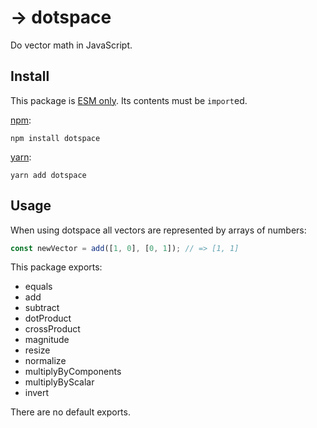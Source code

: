 # → dotspace

Do vector math in JavaScript.

## Install
This package is [ESM only](https://gist.github.com/sindresorhus/a39789f98801d908bbc7ff3ecc99d99c). Its contents must be `import`ed.

[npm](https://docs.npmjs.com/cli/install):
```
npm install dotspace
```

[yarn](https://yarnpkg.com/cli/add):
```
yarn add dotspace
```

## Usage

When using dotspace all vectors are represented by arrays of numbers:

```ts
const newVector = add([1, 0], [0, 1]); // => [1, 1]
```

This package exports:

* equals
* add
* subtract
* dotProduct
* crossProduct
* magnitude
* resize
* normalize
* multiplyByComponents
* multiplyByScalar
* invert

There are no default exports.
